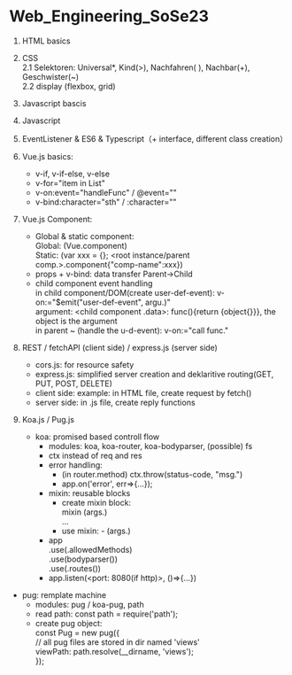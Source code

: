 # Web_Engineering_SoSe23
1. HTML basics
2. CSS<br>
   2.1 Selektoren: Universal*, Kind(>), Nachfahren( ), Nachbar(+), Geschwister(~)<br>
   2.2 display (flexbox, grid)<br>
3. Javascript bascis
4. Javascript 
5. EventListener & ES6 & Typescript（+ interface, different class creation）

6. Vue.js basics: <br>
   - v-if, v-if-else, v-else<br>
   - v-for="item in List"<br>
   - v-on:event="handleFunc" / @event=""<br>
   - v-bind:character="sth" / :character=""<br>

7. Vue.js Component:<br>
   - Global & static component:<br>
   Global: (Vue.component) <br>
   Static: (var xxx = {}; <root instance/parent comp.>.component{"comp-name":xxx}) <br>
   - props + v-bind: data transfer Parent->Child <br>
   - child component event handling <br>
     in child component/DOM(create user-def-event): v-on:<event>="$emit("user-def-event", argu.)"<br>
     argument: <child component .data>: func(){return {object{}}}, the object is the argument <br>
     in parent ~ (handle the u-d-event): v-on:<u-d-event>="call func."

8. REST / fetchAPI (client side) / express.js (server side) <br>
   - cors.js: for resource safety
   - express.js: simplified server creation and deklaritive routing(GET, PUT, POST, DELETE) <br>
   - client side: example: in HTML file, create request by fetch() <br>
   - server side: in <app>.js file, create reply functions <br>

9. Koa.js / Pug.js
   - koa: promised based controll flow
      - modules: koa, koa-router, koa-bodyparser, (possible) fs
      - ctx instead of req and res
      - error handling:
         - (in router.method) ctx.throw(status-code, "msg.")
         - app.on('error', err=>{...});
      - mixin: reusable blocks
         - create mixin block: <br>
           mixin <mixin-name> (args.) <br>
           <tab or blank>...
         - use mixin: - <mixin-name>(args.)
      - app<br>
        .use(<router>.allowedMethods)<br>
        .use(bodyparser())<br>
        .use(<router>.routes())<br>
      - app.listen(<port: 8080(if http)>, ()=>{...})
  - pug: remplate machine
       - modules: pug / koa-pug, path
       - read path: const path = require('path');
       - create pug object: <br>
            const Pug = new pug({ <br>
               // all pug files are stored in dir named 'views' <br>
               viewPath: path.resolve(__dirname, 'views'); <br>
            }); <br>
